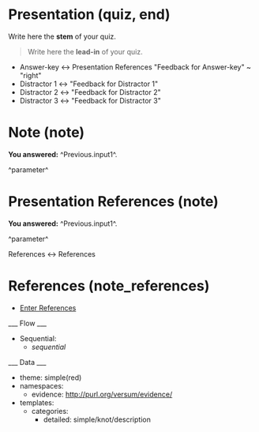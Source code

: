 # Presentation (quiz, end)

Write here the **stem** of your quiz.

> Write here the **lead-in** of your quiz.
+ Answer-key <-> Presentation References "Feedback for Answer-key" ~ "right"
+ Distractor 1 <-> "Feedback for Distractor 1"
+ Distractor 2 <-> "Feedback for Distractor 2"
+ Distractor 3 <-> "Feedback for Distractor 3"

# Note (note)

**You answered:** ^Previous.input1^.



^parameter^

# Presentation References (note)

**You answered:** ^Previous.input1^.



^parameter^

References <-> References

# References (note_references)

* [Enter References](References)

___ Flow ___

* Sequential:
  * _sequential_

___ Data ___

* theme: simple(red)
* namespaces:
  * evidence: http://purl.org/versum/evidence/
* templates:
  * categories:
    * detailed: simple/knot/description